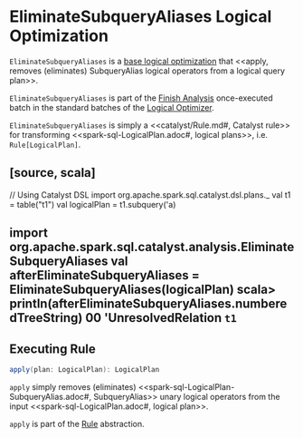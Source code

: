 # EliminateSubqueryAliases Logical Optimization

`EliminateSubqueryAliases` is a [base logical optimization](../Optimizer.md#batches) that <<apply, removes (eliminates) SubqueryAlias logical operators from a logical query plan>>.

`EliminateSubqueryAliases` is part of the [Finish Analysis](../Optimizer.md#Finish_Analysis) once-executed batch in the standard batches of the [Logical Optimizer](../Optimizer.md).

`EliminateSubqueryAliases` is simply a <<catalyst/Rule.md#, Catalyst rule>> for transforming <<spark-sql-LogicalPlan.adoc#, logical plans>>, i.e. `Rule[LogicalPlan]`.

[source, scala]
----
// Using Catalyst DSL
import org.apache.spark.sql.catalyst.dsl.plans._
val t1 = table("t1")
val logicalPlan = t1.subquery('a)

import org.apache.spark.sql.catalyst.analysis.EliminateSubqueryAliases
val afterEliminateSubqueryAliases = EliminateSubqueryAliases(logicalPlan)
scala> println(afterEliminateSubqueryAliases.numberedTreeString)
00 'UnresolvedRelation `t1`
----

## <span id="apply"> Executing Rule

```scala
apply(plan: LogicalPlan): LogicalPlan
```

`apply` simply removes (eliminates) <<spark-sql-LogicalPlan-SubqueryAlias.adoc#, SubqueryAlias>> unary logical operators from the input <<spark-sql-LogicalPlan.adoc#, logical plan>>.

`apply` is part of the [Rule](../catalyst/Rule.md#apply) abstraction.
